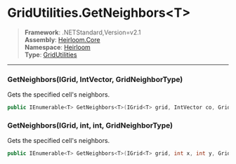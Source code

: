 # GridUtilities.GetNeighbors\<T>

> **Framework**: .NETStandard,Version=v2.1  
> **Assembly**: [Heirloom.Core][0]  
> **Namespace**: [Heirloom][0]  
> **Type**: [GridUtilities][1]

--------------------------------------------------------------------------------

### GetNeighbors<T>(IGrid<T>, IntVector, GridNeighborType)

Gets the specified cell's neighbors.

```cs
public IEnumerable<T> GetNeighbors<T>(IGrid<T> grid, IntVector co, GridNeighborType neighborType = Axis)
```

### GetNeighbors<T>(IGrid<T>, int, int, GridNeighborType)

Gets the specified cell's neighbors.

```cs
public IEnumerable<T> GetNeighbors<T>(IGrid<T> grid, int x, int y, GridNeighborType neighborType = Axis)
```

[0]: ../Heirloom.Core.md
[1]: Heirloom.GridUtilities.md
